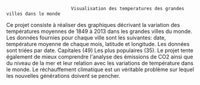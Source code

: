 
                            Visualisation des temperatures des grandes villes dans le monde
          
Ce projet consiste à réaliser des graphiques décrivant la variation des températures moyennes de 1849 à 2013 dans les grandes villes
du monde. Les données fournies pour chaque ville sont les suivantes: date, température moyenne de chaque mois, 
latitude et longitude. Les données sont triées par date. Capitales (49) Les plus populaires (35). 
Le projet tente également de mieux comprendre l'analyse des émissions de CO2 ainsi que du niveau de la mer et leur 
relation avec les variations de température dans le monde. 
Le réchauffement climatique est un véritable problème sur lequel les nouvelles générations doivent se pencher.
